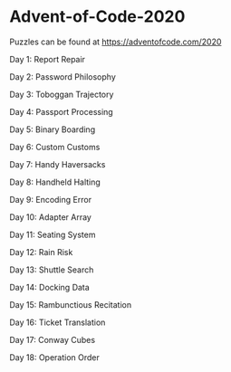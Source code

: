 # Advent-of-Code-2020
Puzzles can be found at https://adventofcode.com/2020

Day 1: Report Repair

Day 2: Password Philosophy

Day 3: Toboggan Trajectory

Day 4: Passport Processing

Day 5: Binary Boarding

Day 6: Custom Customs

Day 7: Handy Haversacks

Day 8: Handheld Halting

Day 9: Encoding Error

Day 10: Adapter Array

Day 11: Seating System

Day 12: Rain Risk

Day 13: Shuttle Search

Day 14: Docking Data

Day 15: Rambunctious Recitation

Day 16: Ticket Translation

Day 17: Conway Cubes

Day 18: Operation Order
